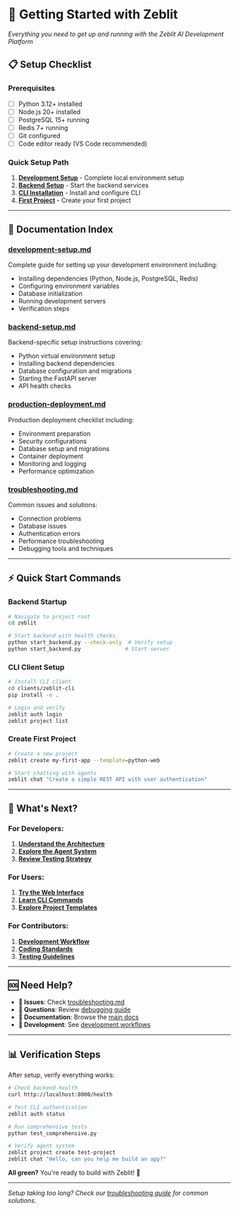 # 🚀 Getting Started with Zeblit

*Everything you need to get up and running with the Zeblit AI Development Platform*

## 📋 **Setup Checklist**

### **Prerequisites**
- [ ] Python 3.12+ installed
- [ ] Node.js 20+ installed  
- [ ] PostgreSQL 15+ running
- [ ] Redis 7+ running
- [ ] Git configured
- [ ] Code editor ready (VS Code recommended)

### **Quick Setup Path**
1. **[Development Setup](./development-setup.md)** - Complete local environment setup
2. **[Backend Setup](./backend-setup.md)** - Start the backend services
3. **[CLI Installation](../05-clients/cli-client/README.md)** - Install and configure CLI
4. **[First Project](../05-clients/cli-client/commands.md)** - Create your first project

---

## 📖 **Documentation Index**

### **[development-setup.md](./development-setup.md)**
Complete guide for setting up your development environment including:
- Installing dependencies (Python, Node.js, PostgreSQL, Redis)
- Configuring environment variables
- Database initialization
- Running development servers
- Verification steps

### **[backend-setup.md](./backend-setup.md)**  
Backend-specific setup instructions covering:
- Python virtual environment setup
- Installing backend dependencies
- Database configuration and migrations
- Starting the FastAPI server
- API health checks

### **[production-deployment.md](./production-deployment.md)**
Production deployment checklist including:
- Environment preparation
- Security configurations
- Database setup and migrations
- Container deployment
- Monitoring and logging
- Performance optimization

### **[troubleshooting.md](./troubleshooting.md)**
Common issues and solutions:
- Connection problems
- Database issues  
- Authentication errors
- Performance troubleshooting
- Debugging tools and techniques

---

## ⚡ **Quick Start Commands**

### **Backend Startup**
```bash
# Navigate to project root
cd zeblit

# Start backend with health checks
python start_backend.py --check-only  # Verify setup
python start_backend.py              # Start server
```

### **CLI Client Setup**
```bash
# Install CLI client
cd clients/zeblit-cli
pip install -e .

# Login and verify
zeblit auth login
zeblit project list
```

### **Create First Project**
```bash
# Create a new project
zeblit create my-first-app --template=python-web

# Start chatting with agents
zeblit chat "Create a simple REST API with user authentication"
```

---

## 🎯 **What's Next?**

### **For Developers:**
1. [**Understand the Architecture**](../02-architecture/README.md)
2. [**Explore the Agent System**](../04-agents/README.md)  
3. [**Review Testing Strategy**](../06-development/testing/README.md)

### **For Users:**
1. [**Try the Web Interface**](../05-clients/web-interface/README.md)
2. [**Learn CLI Commands**](../05-clients/cli-client/commands.md)
3. [**Explore Project Templates**](../05-clients/README.md)

### **For Contributors:**
1. [**Development Workflow**](../06-development/workflow/README.md)
2. [**Coding Standards**](../08-reference/style-guides/README.md)
3. [**Testing Guidelines**](../06-development/testing/testing-strategy.md)

---

## 🆘 **Need Help?**

- **🐛 Issues**: Check [troubleshooting.md](./troubleshooting.md)
- **💬 Questions**: Review [debugging guide](./troubleshooting.md)
- **📖 Documentation**: Browse the [main docs](../README.md)
- **🔧 Development**: See [development workflows](../06-development/README.md)

---

## 📊 **Verification Steps**

After setup, verify everything works:

```bash
# Check backend health
curl http://localhost:8000/health

# Test CLI authentication  
zeblit auth status

# Run comprehensive tests
python test_comprehensive.py

# Verify agent system
zeblit project create test-project
zeblit chat "Hello, can you help me build an app?"
```

**All green?** You're ready to build with Zeblit! 🎉

---

*Setup taking too long? Check our [troubleshooting guide](./troubleshooting.md) for common solutions.*
